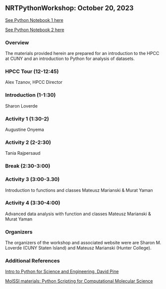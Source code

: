 ## NRTPythonWorkshop: October 20, 2023

[See Python Notebook 1 here](https://colab.research.google.com/drive/19wIrxTQTi9e2wFoNaJo9iJW-60ITGX8i?usp=sharing)

[See Python Notebook 2 here](https://colab.research.google.com/drive/17olGflUItt8urHjLkkEiUhO1_uIB2jAS#scrollTo=zqgddh7mXn5z)

### Overview
The materials provided herein are prepared for an introduction to the HPCC at CUNY and an introduction to Python for analysis of datasets.

### HPCC Tour (12-12:45)
Alex Tzanov, HPCC Director

### Introduction (1-1:30)
Sharon Loverde

### Activity 1 (1:30-2)
Augustine Onyema

### Activity 2 (2-2:30)
Tania Rajpersaud

### Break (2:30-3:00)

### Activity 3 (3:00-3.30)
Introduction to functions and classes
Mateusz Marianski & Murat Yaman

### Activity 4 (3:30-4:00)
Advanced data analysis with function and classes
Mateusz Marianski & Murat Yaman

### Organizers
The organizers of the workshop and associated website were are Sharon M. Loverde (CUNY Staten Island) and Mateusz Marianski (Hunter College).

### Additional References
[Intro to Python for Science and Engineering, David Pine](https://physics.nyu.edu/pine/IntroPythonSciEngPINEsample.pdf)

[MolSSI materials: Python Scripting for Computational Molecular Science](https://education.molssi.org/python_scripting_cms/01-introduction/index.html)
